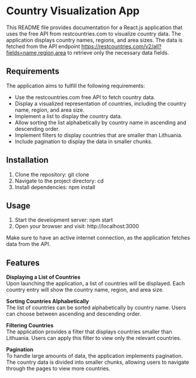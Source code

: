 # Country Visualization App

This README file provides documentation for a React.js application that uses the free API from restcountries.com to visualize country data. The application displays country names, regions, and area sizes. The data is fetched from the API endpoint https://restcountries.com/v2/all?fields=name,region,area to retrieve only the necessary data fields.

## Requirements
The application aims to fulfill the following requirements:

* Use the restcountries.com free API to fetch country data.
* Display a visualized representation of countries, including the country name, region, and area size.
* Implement a list to display the country data.
* Allow sorting the list alphabetically by country name in ascending and descending order.
* Implement filters to display countries that are smaller than Lithuania.
* Include pagination to display the data in smaller chunks.

## Installation
1. Clone the repository: git clone <repository-url>
2. Navigate to the project directory: cd <project-directory>
3. Install dependencies: npm install

## Usage
1. Start the development server: npm start
2. Open your browser and visit: http://localhost:3000

Make sure to have an active internet connection, as the application fetches data from the API.

## Features
<b> Displaying a List of Countries </b> </br>
Upon launching the application, a list of countries will be displayed. Each country entry will show the country name, region, and area size.

<b> Sorting Countries Alphabetically </b></br>
  The list of countries can be sorted alphabetically by country name. Users can choose between ascending and descending order.

<b>  Filtering Countries </b></br>
  The application provides a filter that displays countries smaller than Lithuania. Users can apply this filter to view only the relevant countries.

<b> Pagination </b></br>
  To handle large amounts of data, the application implements pagination. The country data is divided into smaller chunks, allowing users to navigate through the pages to view more countries.
